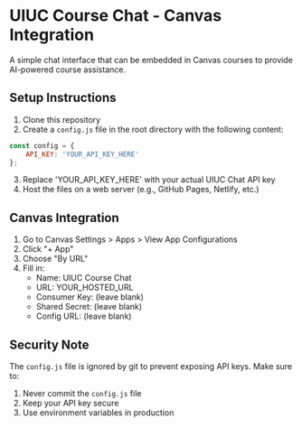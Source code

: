 # UIUC Course Chat - Canvas Integration

A simple chat interface that can be embedded in Canvas courses to provide AI-powered course assistance.

## Setup Instructions

1. Clone this repository
2. Create a `config.js` file in the root directory with the following content:
```javascript
const config = {
    API_KEY: 'YOUR_API_KEY_HERE'
};
```
3. Replace 'YOUR_API_KEY_HERE' with your actual UIUC Chat API key
4. Host the files on a web server (e.g., GitHub Pages, Netlify, etc.)

## Canvas Integration

1. Go to Canvas Settings > Apps > View App Configurations
2. Click "+ App"
3. Choose "By URL"
4. Fill in:
   - Name: UIUC Course Chat
   - URL: YOUR_HOSTED_URL
   - Consumer Key: (leave blank)
   - Shared Secret: (leave blank)
   - Config URL: (leave blank)

## Security Note
The `config.js` file is ignored by git to prevent exposing API keys. Make sure to:
1. Never commit the `config.js` file
2. Keep your API key secure
3. Use environment variables in production